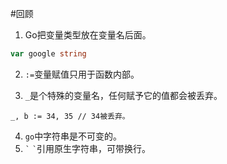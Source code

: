 #回顾
1. Go把变量类型放在变量名后面。  

```go
var google string
```
2. `:=`变量赋值只用于函数内部。

3. `_`是个特殊的变量名，任何赋予它的值都会被丢弃。

```
_, b := 34, 35 // 34被丢弃。
```
4. `go`中字符串是不可变的。
5. `` ` `` `` ` ``引用原生字符串，可带换行。